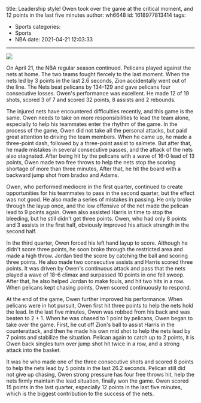 title: Leadership style! Owen took over the game at the critical moment, and 12 points in the last five minutes
author: wh6648
id: 1618977813414
tags: 
- Sports
categories: 
- Sports
- NBA
date: 2021-04-21 12:03:33
---
![](https://p3.itc.cn/q_70/images01/20210421/46ce8849e67a43f08462d8abedeffbe7.jpeg)


On April 21, the NBA regular season continued. Pelicans played against the nets at home. The two teams fought fiercely to the last moment. When the nets led by 3 points in the last 2.6 seconds, Zion accidentally went out of the line. The Nets beat pelicans by 134-129 and gave pelicans four consecutive losses. Owen's performance was excellent. He made 12 of 19 shots, scored 3 of 7 and scored 32 points, 8 assists and 2 rebounds.

The injured nets have encountered difficulties recently, and this game is the same. Owen needs to take on more responsibilities to lead the team alone, especially to help his teammates enter the rhythm of the game. In the process of the game, Owen did not take all the personal attacks, but paid great attention to driving the team members. When he came up, he made a three-point dash, followed by a three-point assist to salmete. But after that, he made mistakes in several consecutive passes, and the attack of the nets also stagnated. After being hit by the pelicans with a wave of 16-0 lead of 13 points, Owen made two free throws to help the nets stop the scoring shortage of more than three minutes, After that, he hit the board with a backward jump shot from bradso and Adams.

Owen, who performed mediocre in the first quarter, continued to create opportunities for his teammates to pass in the second quarter, but the effect was not good. He also made a series of mistakes in passing. He only broke through the layup once, and the low offensive of the net made the pelican lead to 9 points again. Owen also assisted Harris in time to stop the bleeding, but he still didn't get three points. Owen, who had only 8 points and 3 assists in the first half, obviously improved his attack strength in the second half.

In the third quarter, Owen forced his left hand layup to score. Although he didn't score three points, he soon broke through the restricted area and made a high throw. Jordan tied the score by catching the ball and scoring three points. He also made two consecutive assists and Harris scored three points. It was driven by Owen's continuous attack and pass that the nets played a wave of 18-6 climax and surpassed 10 points in one fell swoop. After that, he also helped Jordan to make fouls, and hit two hits in a row. When pelicans kept chasing points, Owen scored continuously to respond.

At the end of the game, Owen further improved his performance. When pelicans were in hot pursuit, Owen first hit three points to help the nets hold the lead. In the last five minutes, Owen was robbed from his back and was beaten to 2 + 1. When he was chased to 1 point by pelicans, Owen began to take over the game. First, he cut off Zion's ball to assist Harris in the counterattack, and then he made his own mid shot to help the nets lead by 7 points and stabilize the situation. Pelican again to catch up to 2 points, it is Owen back singles turn over jump shot hit twice in a row, and a strong attack into the basket.

It was he who made one of the three consecutive shots and scored 8 points to help the nets lead by 5 points in the last 26.2 seconds. Pelican still did not give up chasing, Owen strong pressure has four free throws hit, help the nets firmly maintain the lead situation, finally won the game. Owen scored 15 points in the last quarter, especially 12 points in the last five minutes, which is the biggest contribution to the success of the nets.

